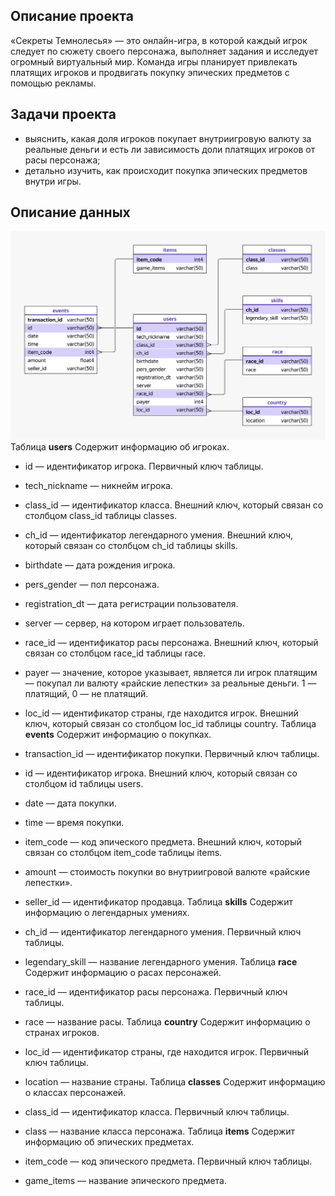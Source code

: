 ## Описание проекта
«Секреты Темнолесья» — это онлайн-игра, в которой каждый игрок следует по сюжету своего персонажа, выполняет задания и исследует огромный виртуальный мир.
Команда игры планирует привлекать платящих игроков и продвигать покупку эпических предметов с помощью рекламы.
## Задачи проекта
- выяснить, какая доля игроков покупает внутриигровую валюту за реальные деньги и есть ли зависимость доли платящих игроков от расы персонажа;
- детально изучить, как происходит покупка эпических предметов внутри игры.
## Описание данных
![ER_chart](https://github.com/dalv119/Data_Analist/blob/main/Online_game/ER-chart_Online%20game.png)
Таблица **users**
Содержит информацию об игроках.
- id — идентификатор игрока. Первичный ключ таблицы.
- tech_nickname — никнейм игрока.
- class_id — идентификатор класса. Внешний ключ, который связан со столбцом class_id таблицы classes.
- ch_id — идентификатор легендарного умения. Внешний ключ, который связан со столбцом ch_id таблицы skills.
- birthdate — дата рождения игрока.
- pers_gender — пол персонажа.
- registration_dt — дата регистрации пользователя.
- server — сервер, на котором играет пользователь.
- race_id — идентификатор расы персонажа. Внешний ключ, который связан со столбцом race_id таблицы race.
- payer — значение, которое указывает, является ли игрок платящим — покупал ли валюту «райские лепестки» за реальные деньги. 1 — платящий, 0 — не платящий.
- lоc_id — идентификатор страны, где находится игрок. Внешний ключ, который связан со столбцом loc_id таблицы country.
Таблица **events**
Содержит информацию о покупках.
- transaction_id — идентификатор покупки. Первичный ключ таблицы.
- id — идентификатор игрока. Внешний ключ, который связан со столбцом id таблицы users.
- date — дата покупки.
- time — время покупки.
- item_code — код эпического предмета. Внешний ключ, который связан со столбцом item_code таблицы items.
- amount — стоимость покупки во внутриигровой валюте «райские лепестки».
- seller_id — идентификатор продавца.
Таблица **skills**
Содержит информацию о легендарных умениях.
- ch_id — идентификатор легендарного умения. Первичный ключ таблицы.
- legendary_skill — название легендарного умения.
Таблица **race**
Содержит информацию о расах персонажей.
- race_id — идентификатор расы персонажа. Первичный ключ таблицы.
- race — название расы.
Таблица **country**
Содержит информацию о странах игроков.
- lоc_id — идентификатор страны, где находится игрок. Первичный ключ таблицы.
- location — название страны.
Таблица **classes**
Содержит информацию о классах персонажей.
- class_id — идентификатор класса. Первичный ключ таблицы.
- class — название класса персонажа.
Таблица **items**
Содержит информацию об эпических предметах.
- item_code — код эпического предмета. Первичный ключ таблицы.

- game_items — название эпического предмета.
